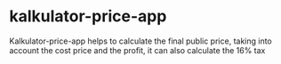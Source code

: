 # kalkulator-price-app
Kalkulator-price-app helps to calculate the final public price, taking into account the cost price and the profit, it can also calculate the 16% tax
